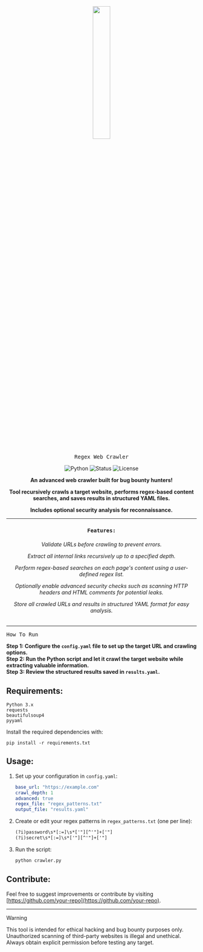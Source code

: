<div align="center">

<a href="https://github.com/your-repo/BugBountyCrawler">
   <img src="https://github.com/user-attachments/assets/99f1a4d0-ac60-415c-a61b-4015da390a80" width="30%">
</a>

<kbd>Regex Web Crawler</kbd>

![Python](https://img.shields.io/badge/Python-3.x-blue)
![Status](https://img.shields.io/badge/Status-Active-green)
![License](https://img.shields.io/badge/License-MIT-brightgreen)

 **An advanced web crawler built for bug bounty hunters!**
 
 **Tool recursively crawls a target website, performs regex-based content searches, and saves results in structured YAML files.**
 
 **Includes optional security analysis for reconnaissance.**

---

### `Features:`
<h6>
   
Validate URLs before crawling to prevent errors.

Extract all internal links recursively up to a specified depth.

Perform regex-based searches on each page's content using a user-defined regex list.

Optionally enable advanced security checks such as scanning HTTP headers and HTML comments for potential leaks.

Store all crawled URLs and results in structured YAML format for easy analysis.</h6>

</div>

---

<kbd>How To Run</kbd>

**Step 1: Configure the `config.yaml` file to set up the target URL and crawling options.**  
**Step 2: Run the Python script and let it crawl the target website while extracting valuable information.**  
**Step 3: Review the structured results saved in `results.yaml`.**

## Requirements:
```
Python 3.x
requests
beautifulsoup4
pyyaml
```
Install the required dependencies with:
```
pip install -r requirements.txt
```

## Usage:
1. Set up your configuration in `config.yaml`:
   ```yaml
   base_url: "https://example.com"
   crawl_depth: 1
   advanced: true
   regex_file: "regex_patterns.txt"
   output_file: "results.yaml"
   ```
2. Create or edit your regex patterns in `regex_patterns.txt` (one per line):
   ```txt
   (?i)password\s*[:=]\s*['"][^'"]+['"]
   (?i)secret\s*[:=]\s*['"][^'"]+['"]
   ```
3. Run the script:
   ```bash
   python crawler.py
   ```

## Contribute:
Feel free to suggest improvements or contribute by visiting [https://github.com/your-repo](https://github.com/your-repo).

<hr>

> [!WARNING]  
> This tool is intended for ethical hacking and bug bounty purposes only. Unauthorized scanning of third-party websites is illegal and unethical. Always obtain explicit permission before testing any target.

